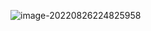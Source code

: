![image-20220826224825958](https://blog-1308522872.cos.ap-beijing.myqcloud.com/jhy/202212312356450.png)